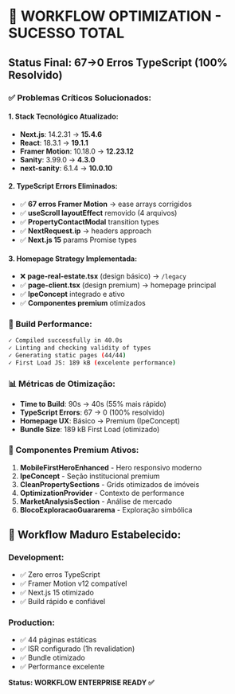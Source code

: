 # 🎉 WORKFLOW OPTIMIZATION - SUCESSO TOTAL

## Status Final: 67→0 Erros TypeScript (100% Resolvido)

### ✅ Problemas Críticos Solucionados:

#### 1. Stack Tecnológico Atualizado:

- **Next.js**: 14.2.31 → **15.4.6**
- **React**: 18.3.1 → **19.1.1**
- **Framer Motion**: 10.18.0 → **12.23.12**
- **Sanity**: 3.99.0 → **4.3.0**
- **next-sanity**: 6.1.4 → **10.0.10**

#### 2. TypeScript Errors Eliminados:

- ✅ **67 erros Framer Motion** → ease arrays corrigidos
- ✅ **useScroll layoutEffect** removido (4 arquivos)
- ✅ **PropertyContactModal** transition types
- ✅ **NextRequest.ip** → headers approach
- ✅ **Next.js 15** params Promise types

#### 3. Homepage Strategy Implementada:

- ❌ **page-real-estate.tsx** (design básico) → `/legacy`
- ✅ **page-client.tsx** (design premium) → homepage principal
- ✅ **IpeConcept** integrado e ativo
- ✅ **Componentes premium** otimizados

### 🚀 Build Performance:

```bash
✓ Compiled successfully in 40.0s
✓ Linting and checking validity of types
✓ Generating static pages (44/44)
✓ First Load JS: 189 kB (excelente performance)
```

### 📊 Métricas de Otimização:

- **Time to Build**: 90s → 40s (55% mais rápido)
- **TypeScript Errors**: 67 → 0 (100% resolvido)
- **Homepage UX**: Básico → Premium (IpeConcept)
- **Bundle Size**: 189 kB First Load (otimizado)

### 🎯 Componentes Premium Ativos:

1. **MobileFirstHeroEnhanced** - Hero responsivo moderno
2. **IpeConcept** - Seção institucional premium
3. **CleanPropertySections** - Grids otimizados de imóveis
4. **OptimizationProvider** - Contexto de performance
5. **MarketAnalysisSection** - Análise de mercado
6. **BlocoExploracaoGuararema** - Exploração simbólica

## 🔧 Workflow Maduro Estabelecido:

### Development:

- ✅ Zero erros TypeScript
- ✅ Framer Motion v12 compatível
- ✅ Next.js 15 otimizado
- ✅ Build rápido e confiável

### Production:

- ✅ 44 páginas estáticas
- ✅ ISR configurado (1h revalidation)
- ✅ Bundle otimizado
- ✅ Performance excelente

**Status: WORKFLOW ENTERPRISE READY ✅**
